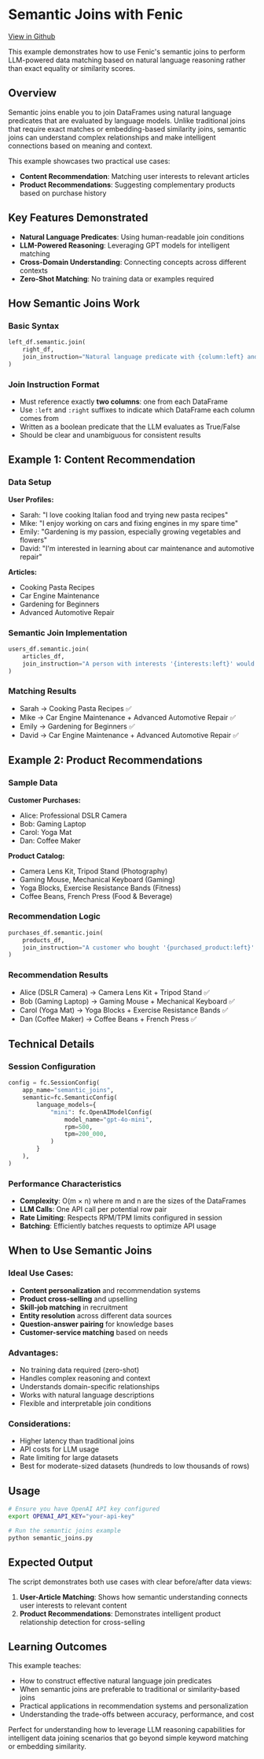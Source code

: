 # Semantic Joins with Fenic

[View in Github](https://github.com/typedef-ai/fenic/blob/main/examples/semantic_joins/README.md)

This example demonstrates how to use Fenic's semantic joins to perform LLM-powered data matching based on natural language reasoning rather than exact equality or similarity scores.

## Overview

Semantic joins enable you to join DataFrames using natural language predicates that are evaluated by language models. Unlike traditional joins that require exact matches or embedding-based similarity joins, semantic joins can understand complex relationships and make intelligent connections based on meaning and context.

This example showcases two practical use cases:

- **Content Recommendation**: Matching user interests to relevant articles
- **Product Recommendations**: Suggesting complementary products based on purchase history

## Key Features Demonstrated

- **Natural Language Predicates**: Using human-readable join conditions
- **LLM-Powered Reasoning**: Leveraging GPT models for intelligent matching
- **Cross-Domain Understanding**: Connecting concepts across different contexts
- **Zero-Shot Matching**: No training data or examples required

## How Semantic Joins Work

### Basic Syntax

```python
left_df.semantic.join(
    right_df,
    join_instruction="Natural language predicate with {column:left} and {column:right}"
)
```

### Join Instruction Format

- Must reference exactly **two columns**: one from each DataFrame
- Use `:left` and `:right` suffixes to indicate which DataFrame each column comes from
- Written as a boolean predicate that the LLM evaluates as True/False
- Should be clear and unambiguous for consistent results

## Example 1: Content Recommendation

### Data Setup

**User Profiles:**

- Sarah: "I love cooking Italian food and trying new pasta recipes"
- Mike: "I enjoy working on cars and fixing engines in my spare time"
- Emily: "Gardening is my passion, especially growing vegetables and flowers"
- David: "I'm interested in learning about car maintenance and automotive repair"

**Articles:**

- Cooking Pasta Recipes
- Car Engine Maintenance
- Gardening for Beginners
- Advanced Automotive Repair

### Semantic Join Implementation

```python
users_df.semantic.join(
    articles_df,
    join_instruction="A person with interests '{interests:left}' would be interested in reading about '{description:right}'"
)
```

### Matching Results

- Sarah → Cooking Pasta Recipes ✅
- Mike → Car Engine Maintenance + Advanced Automotive Repair ✅
- Emily → Gardening for Beginners ✅
- David → Car Engine Maintenance + Advanced Automotive Repair ✅

## Example 2: Product Recommendations

### Sample Data

**Customer Purchases:**

- Alice: Professional DSLR Camera
- Bob: Gaming Laptop
- Carol: Yoga Mat
- Dan: Coffee Maker

**Product Catalog:**

- Camera Lens Kit, Tripod Stand (Photography)
- Gaming Mouse, Mechanical Keyboard (Gaming)
- Yoga Blocks, Exercise Resistance Bands (Fitness)
- Coffee Beans, French Press (Food & Beverage)

### Recommendation Logic

```python
purchases_df.semantic.join(
    products_df,
    join_instruction="A customer who bought '{purchased_product:left}' would also be interested in '{product_name:right}'"
)
```

### Recommendation Results

- Alice (DSLR Camera) → Camera Lens Kit + Tripod Stand ✅
- Bob (Gaming Laptop) → Gaming Mouse + Mechanical Keyboard ✅
- Carol (Yoga Mat) → Yoga Blocks + Exercise Resistance Bands ✅
- Dan (Coffee Maker) → Coffee Beans + French Press ✅

## Technical Details

### Session Configuration

```python
config = fc.SessionConfig(
    app_name="semantic_joins",
    semantic=fc.SemanticConfig(
        language_models={
            "mini": fc.OpenAIModelConfig(
                model_name="gpt-4o-mini",
                rpm=500,
                tpm=200_000,
            )
        }
    ),
)
```

### Performance Characteristics

- **Complexity**: O(m × n) where m and n are the sizes of the DataFrames
- **LLM Calls**: One API call per potential row pair
- **Rate Limiting**: Respects RPM/TPM limits configured in session
- **Batching**: Efficiently batches requests to optimize API usage

## When to Use Semantic Joins

### **Ideal Use Cases:**

- **Content personalization** and recommendation systems
- **Product cross-selling** and upselling
- **Skill-job matching** in recruitment
- **Entity resolution** across different data sources
- **Question-answer pairing** for knowledge bases
- **Customer-service matching** based on needs

### **Advantages:**

- No training data required (zero-shot)
- Handles complex reasoning and context
- Understands domain-specific relationships
- Works with natural language descriptions
- Flexible and interpretable join conditions

### **Considerations:**

- Higher latency than traditional joins
- API costs for LLM usage
- Rate limiting for large datasets
- Best for moderate-sized datasets (hundreds to low thousands of rows)

## Usage

```bash
# Ensure you have OpenAI API key configured
export OPENAI_API_KEY="your-api-key"

# Run the semantic joins example
python semantic_joins.py
```

## Expected Output

The script demonstrates both use cases with clear before/after data views:

1. **User-Article Matching**: Shows how semantic understanding connects user interests to relevant content
2. **Product Recommendations**: Demonstrates intelligent product relationship detection for cross-selling

## Learning Outcomes

This example teaches:

- How to construct effective natural language join predicates
- When semantic joins are preferable to traditional or similarity-based joins
- Practical applications in recommendation systems and personalization
- Understanding the trade-offs between accuracy, performance, and cost

Perfect for understanding how to leverage LLM reasoning capabilities for intelligent data joining scenarios that go beyond simple keyword matching or embedding similarity.
